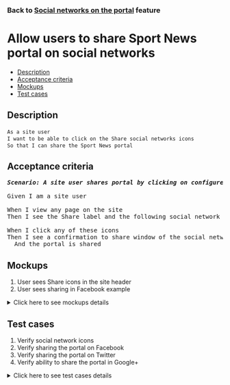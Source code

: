 ### Back to [Social networks on the portal](../../) feature

# Allow users to share Sport News portal on social networks

- [Description](#description)
- [Acceptance criteria](#acceptance-criteria)
- [Mockups](#mockups)
- [Test cases](#test-cases)

## Description

    As a site user
    I want to be able to click on the Share social networks icons
    So that I can share the Sport News portal

## Acceptance criteria

<pre>
<b><i>Scenario: A site user shares portal by clicking on configured social networks icons</i></b>

Given I am a site user

When I view any page on the site
Then I see the Share label and the following social network icons that are configured in the site header (Facebook, Twitter, Google+)

When I click any of these icons
Then I see a confirmation to share window of the social network is open
  And the portal is shared
</pre>

## Mockups

1. User sees Share icons in the site header
2. User sees sharing in Facebook example

<details>
  <summary>Click here to see mockups details</summary>

**1. User sees Share icons in the site header:**

![User sees Share icons in the site header](/products/sport_news_portal/web_application_features/social_networks/images/share_and_follow_on_page.png)

**2. User sees sharing in Facebook example:**

![User sees sharing in Facebook example](/products/sport_news_portal/web_application_features/social_networks/images/sharing_in_facebook_example.png)

</details>

## Test cases

1. Verify social network icons
2. Verify sharing the portal on Facebook
3. Verify sharing the portal on Twitter
4. Verify ability to share the portal in Google+

<details>
  <summary>Click here to see test cases details</summary>

### **#1. Verify social network icons**

|Preconditions|Steps|Expected result
--------------|-----|----------
||1) Go to the Sport News site</br>2) Examine the social network icons|2) User sees the configured social network icons in the site header (Facebook, Twitter, Google+)|

### **#2. Verify sharing the portal on Facebook**

|Preconditions|Steps|Expected result
--------------|-----|----------
||1) Go to the Sport News site</br>2) Examine the social network icons</br>3) Click Facebook|3) The popup window is opened allowing a user to share the portal on Facebook|

### **#3. Verify sharing the portal on Twitter**

|Preconditions|Steps|Expected result
--------------|-----|----------
||1) Go to the Sport News site</br>2) Examine the social network icons</br>3) Click Twitter|3) The popup window is opened with the ability to share the portal on Twitter|

### **#4. Verify ability to share the portal in Google+**

|Preconditions|Steps|Expected result
--------------|-----|----------
||1) Go to the Sport News site</br>2) Examine the social network icons</br>3) Click Google+|3) The popup window is opened allowing a user to share the portal on Google+|

</details>
